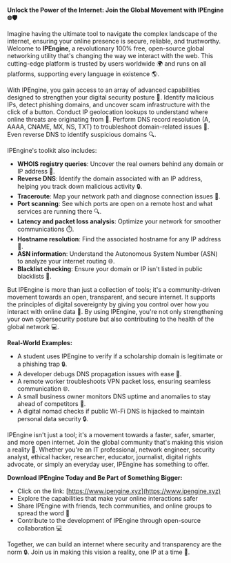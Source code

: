 **Unlock the Power of the Internet: Join the Global Movement with IPEngine 🌐🛡️**

Imagine having the ultimate tool to navigate the complex landscape of the internet, ensuring your online presence is secure, reliable, and trustworthy. Welcome to **IPEngine**, a revolutionary 100% free, open-source global networking utility that's changing the way we interact with the web. This cutting-edge platform is trusted by users worldwide 🌍 and runs on all platforms, supporting every language in existence 🌎.

With IPEngine, you gain access to an array of advanced capabilities designed to strengthen your digital security posture 🔐. Identify malicious IPs, detect phishing domains, and uncover scam infrastructure with the click of a button. Conduct IP geolocation lookups to understand where online threats are originating from 📍. Perform DNS record resolution (A, AAAA, CNAME, MX, NS, TXT) to troubleshoot domain-related issues 📡. Even reverse DNS to identify suspicious domains 🔍.

IPEngine's toolkit also includes:

- **WHOIS registry queries**: Uncover the real owners behind any domain or IP address 💼.
- **Reverse DNS**: Identify the domain associated with an IP address, helping you track down malicious activity 🔒.
- **Traceroute**: Map your network path and diagnose connection issues 🚀.
- **Port scanning**: See which ports are open on a remote host and what services are running there 🔍.
- **Latency and packet loss analysis**: Optimize your network for smoother communications ⏱️.
- **Hostname resolution**: Find the associated hostname for any IP address 📝.
- **ASN information**: Understand the Autonomous System Number (ASN) to analyze your internet routing 🌐.
- **Blacklist checking**: Ensure your domain or IP isn't listed in public blacklists 🔴.

But IPEngine is more than just a collection of tools; it's a community-driven movement towards an open, transparent, and secure internet. It supports the principles of digital sovereignty by giving you control over how you interact with online data 🌟. By using IPEngine, you're not only strengthening your own cybersecurity posture but also contributing to the health of the global network 💻.

**Real-World Examples:**

- A student uses IPEngine to verify if a scholarship domain is legitimate or a phishing trap 🔒.
- A developer debugs DNS propagation issues with ease 📡.
- A remote worker troubleshoots VPN packet loss, ensuring seamless communication 🌐.
- A small business owner monitors DNS uptime and anomalies to stay ahead of competitors 💼.
- A digital nomad checks if public Wi-Fi DNS is hijacked to maintain personal data security 🔒.

IPEngine isn't just a tool; it's a movement towards a faster, safer, smarter, and more open internet. Join the global community that's making this vision a reality 🌟. Whether you're an IT professional, network engineer, security analyst, ethical hacker, researcher, educator, journalist, digital rights advocate, or simply an everyday user, IPEngine has something to offer.

**Download IPEngine Today and Be Part of Something Bigger:**

- Click on the link: [https://www.ipengine.xyz](https://www.ipengine.xyz)
- Explore the capabilities that make your online interactions safer
- Share IPEngine with friends, tech communities, and online groups to spread the word 📢
- Contribute to the development of IPEngine through open-source collaboration 💻

Together, we can build an internet where security and transparency are the norm 🔒. Join us in making this vision a reality, one IP at a time 🚀.